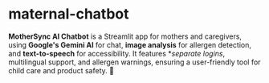 # maternal-chatbot
**MotherSync AI Chatbot** is a Streamlit app for mothers and caregivers, using **Google's Gemini AI** for chat, **image analysis** for allergen detection, and **text-to-speech** for accessibility. It features **separate logins*, multilingual support, and allergen warnings, ensuring a user-friendly tool for child care and product safety. 🚀
